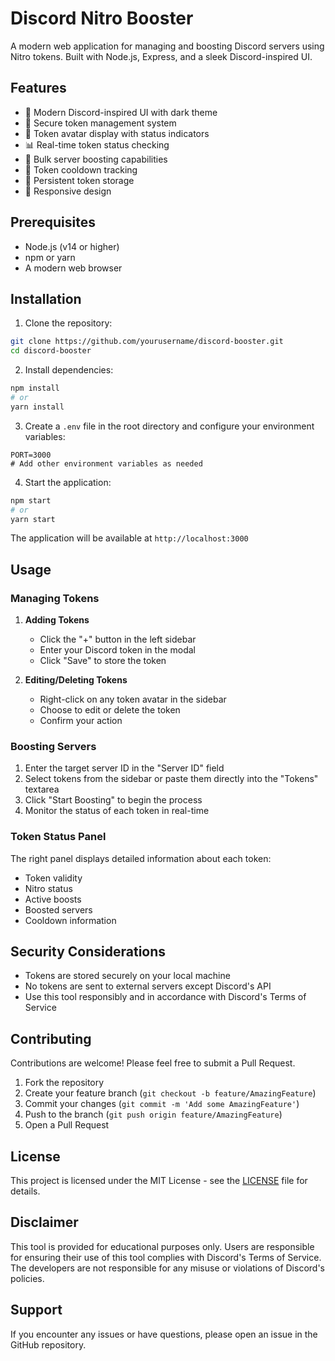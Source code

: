 # Discord Nitro Booster

A modern web application for managing and boosting Discord servers using Nitro tokens. Built with Node.js, Express, and a sleek Discord-inspired UI.

## Features

- 🎨 Modern Discord-inspired UI with dark theme
- 🔐 Secure token management system
- 👤 Token avatar display with status indicators
- 📊 Real-time token status checking
- 🚀 Bulk server boosting capabilities
- 🔄 Token cooldown tracking
- 💾 Persistent token storage
- 📱 Responsive design

## Prerequisites

- Node.js (v14 or higher)
- npm or yarn
- A modern web browser

## Installation

1. Clone the repository:
```bash
git clone https://github.com/yourusername/discord-booster.git
cd discord-booster
```

2. Install dependencies:
```bash
npm install
# or
yarn install
```

3. Create a `.env` file in the root directory and configure your environment variables:
```env
PORT=3000
# Add other environment variables as needed
```

4. Start the application:
```bash
npm start
# or
yarn start
```

The application will be available at `http://localhost:3000`

## Usage

### Managing Tokens

1. **Adding Tokens**
   - Click the "+" button in the left sidebar
   - Enter your Discord token in the modal
   - Click "Save" to store the token

2. **Editing/Deleting Tokens**
   - Right-click on any token avatar in the sidebar
   - Choose to edit or delete the token
   - Confirm your action

### Boosting Servers

1. Enter the target server ID in the "Server ID" field
2. Select tokens from the sidebar or paste them directly into the "Tokens" textarea
3. Click "Start Boosting" to begin the process
4. Monitor the status of each token in real-time

### Token Status Panel

The right panel displays detailed information about each token:
- Token validity
- Nitro status
- Active boosts
- Boosted servers
- Cooldown information

## Security Considerations

- Tokens are stored securely on your local machine
- No tokens are sent to external servers except Discord's API
- Use this tool responsibly and in accordance with Discord's Terms of Service

## Contributing

Contributions are welcome! Please feel free to submit a Pull Request.

1. Fork the repository
2. Create your feature branch (`git checkout -b feature/AmazingFeature`)
3. Commit your changes (`git commit -m 'Add some AmazingFeature'`)
4. Push to the branch (`git push origin feature/AmazingFeature`)
5. Open a Pull Request

## License

This project is licensed under the MIT License - see the [LICENSE](LICENSE) file for details.

## Disclaimer

This tool is provided for educational purposes only. Users are responsible for ensuring their use of this tool complies with Discord's Terms of Service. The developers are not responsible for any misuse or violations of Discord's policies.

## Support

If you encounter any issues or have questions, please open an issue in the GitHub repository. 
